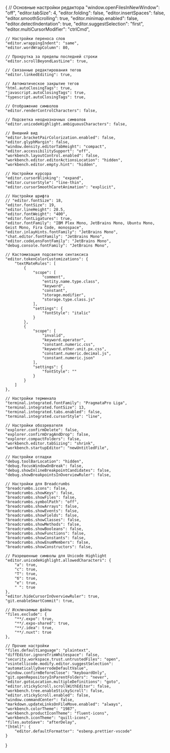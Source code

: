 {
	// Основные настройки редактора
	"window.openFilesInNewWindow": "off",
	"editor.tabSize": 4,
	"editor.folding": false,
	"editor.insertSpaces": false,
	"editor.smoothScrolling": true,
	"editor.minimap.enabled": false,
	"editor.detectIndentation": true,
	"editor.suggestSelection": "first",
	"editor.multiCursorModifier": "ctrlCmd",

	// Настройки переноса слов
	"editor.wrappingIndent": "same",
	"editor.wordWrapColumn": 80,

	// Прокрутка за пределы последней строки
	"editor.scrollBeyondLastLine": true,

	// Связанные редактирования тегов
	"editor.linkedEditing": true,

	// Автоматическое закрытие тегов
	"html.autoClosingTags": true,
	"javascript.autoClosingTags": true,
	"typescript.autoClosingTags": true,

	// Отображение символов
	"editor.renderControlCharacters": false,

	// Подсветка неоднозначных символов
	"editor.unicodeHighlight.ambiguousCharacters": false,

	// Внешний вид
	"editor.bracketPairColorization.enabled": false,
	"editor.glyphMargin": false,
	"window.density.editorTabHeight": "compact",
	"editor.accessibilitySupport": "off",
	"workbench.layoutControl.enabled": false,
	"workbench.editor.editorActionsLocation": "hidden",
	"workbench.editor.empty.hint": "hidden",

	// Настройки курсора
	"editor.cursorBlinking": "expand",
	"editor.cursorStyle": "line-thin",
	"editor.cursorSmoothCaretAnimation": "explicit",

	// Настройки шрифта
	// "editor.fontSize": 18,
	"editor.fontSize": 19,
	"editor.lineHeight": 28.5,
	"editor.fontWeight": "400",
	"editor.fontLigatures": true,
	"editor.fontFamily": "IBM Plex Mono, JetBrains Mono, Ubuntu Mono, Geist Mono, Fira Code, monospace",
	"editor.inlayHints.fontFamily": "JetBrains Mono",
	"chat.editor.fontFamily": "JetBrains Mono",
	"editor.codeLensFontFamily": "JetBrains Mono",
	"debug.console.fontFamily": "JetBrains Mono",

	// Кастомизация подсветки синтаксиса
	"editor.tokenColorCustomizations": {
		"textMateRules": [
			{
				"scope": [
					"comment",
					"entity.name.type.class",
					"keyword",
					"constant",
					"storage.modifier",
					"storage.type.class.js"
				],
				"settings": {
					"fontStyle": "italic"
				}
			},
			{
				"scope": [
					"invalid",
					"keyword.operator",
					"constant.numeric.css",
					"keyword.other.unit.px.css",
					"constant.numeric.decimal.js",
					"constant.numeric.json"
				],
				"settings": {
					"fontStyle": ""
				}
			}
		]
	},

	// Настройки терминала
	"terminal.integrated.fontFamily": "PragmataPro Liga",
	"terminal.integrated.fontSize": 13,
	"terminal.integrated.tabs.enabled": false,
	"terminal.integrated.cursorStyle": "line",

	// Настройки обозревателя
	"explorer.confirmDelete": false,
	"explorer.confirmDragAndDrop": false,
	"explorer.compactFolders": false,
	"workbench.editor.tabSizing": "shrink",
	"workbench.startupEditor": "newUntitledFile",

	// Настройки отладки
	"debug.toolBarLocation": "hidden",
	"debug.focusWindowOnBreak": false,
	"debug.showInlineBreakpointCandidates": false,
	"debug.showBreakpointsInOverviewRuler": false,

	// Настройки для Breadcrumbs
	"breadcrumbs.icons": false,
	"breadcrumbs.showKeys": false,
	"breadcrumbs.showFiles": false,
	"breadcrumbs.symbolPath": "off",
	"breadcrumbs.showArrays": false,
	"breadcrumbs.showEvents": false,
	"breadcrumbs.showFields": false,
	"breadcrumbs.showClasses": false,
	"breadcrumbs.showMethods": false,
	"breadcrumbs.showBooleans": false,
	"breadcrumbs.showFunctions": false,
	"breadcrumbs.showConstants": false,
	"breadcrumbs.showEnumMembers": false,
	"breadcrumbs.showConstructors": false,

	// Разрешенные символы для Unicode Highlight
	"editor.unicodeHighlight.allowedCharacters": {
		"а": true,
		"с": true,
		"Т": true,
		"б": true,
		"е": true,
		" ": true
	},
	"editor.hideCursorInOverviewRuler": true,
	"git.enableSmartCommit": true,

	// Исключаемые файлы
	"files.exclude": {
		"**/.expo": true,
		"**/.expo-shared": true,
		"**/.idea": true,
		"**/.nuxt": true
	},

	// Прочие настройки
	"files.defaultLanguage": "plaintext",
	"diffEditor.ignoreTrimWhitespace": false,
	"security.workspace.trust.untrustedFiles": "open",
	"vsintellicode.modify.editor.suggestSelection": "automaticallyOverrodeDefaultValue",
	"window.confirmBeforeClose": "keyboardOnly",
	"git.openRepositoryInParentFolders": "never",
	"editor.gotoLocation.multipleDefinitions": "goto",
	"editor.stickyScroll.scrollWithEditor": false,
	"workbench.tree.enableStickyScroll": false,
	"editor.stickyScroll.enabled": false,
	"window.commandCenter": false,
	"markdown.updateLinksOnFileMove.enabled": "always",
	"workbench.colorTheme": "1987",
	"workbench.productIconTheme": "fluent-icons",
	"workbench.iconTheme": "quill-icons",
	"files.autoSave": "afterDelay",
	"[html]": {
		"editor.defaultFormatter": "esbenp.prettier-vscode"
	}
}